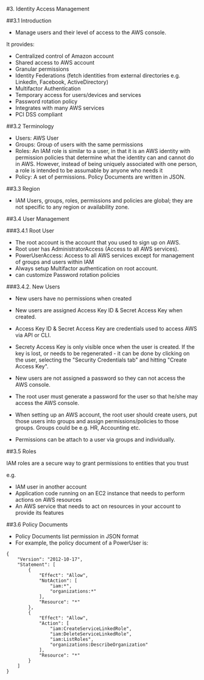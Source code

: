 #3. Identity Access Management

##3.1 Introduction

- Manage users and their level of access to the AWS console.

It provides: 
 
- Centralized control of Amazon account
- Shared access to AWS account
- Granular permissions
- Identity Federations (fetch identities from external directories e.g. LinkedIn, Facebook, ActiveDirectory)
- Multifactor Authentication
- Temporary access for users/devices and services
- Password rotation policy
- Integrates with many AWS services
- PCI DSS compliant

##3.2 Terminology

- Users: AWS User
- Groups: Group of users with the same permissions
- Roles: An IAM role is similar to a user, in that it is an AWS identity with permission policies that determine what the identity can and cannot do in AWS. However, instead of being uniquely associated with one person, a role is intended to be assumable by anyone who needs it
- Policy: A set of permissions. Policy Documents are written in JSON. 

##3.3 Region

- IAM Users, groups, roles, permissions and policies are global; they are not specific to any region or availability zone.

##3.4 User Management

###3.4.1 Root User

- The root account is the account that you used to sign up on AWS.
- Root user has AdministratorAccess (Access to all AWS services).
- PowerUserAccess: Access to all AWS services except for management of groups and users within IAM 
- Always setup Multifactor authentication on root account.
- can customize Password rotation policies

###3.4.2. New Users

- New users have no permissions when created

- New users are assigned Access Key ID & Secret Access Key when created.
- Access Key ID & Secret Access Key are credentials used to access AWS via API or CLI.
- Secrety Access Key is only visible once when the user is created. If the key is lost, or needs to be regenerated - it can be done by clicking on the user, selecting the "Security Credentials tab" and hitting "Create Access Key".

- New users are not assigned a password so they can not access the AWS console.
- The root user must generate a password for the user so that he/she may access the AWS console.

- When setting up an AWS account, the root user should create users, put those users into groups and assign permissions/policies to those groups. Groups could be e.g. HR, Accounting etc.

- Permissions can be attach to a user via groups and individually.

##3.5 Roles

IAM roles are a secure way to grant permissions to entities that you trust

e.g.

- IAM user in another account
- Application code running on an EC2 instance that needs to perform actions on AWS resources
- An AWS service that needs to act on resources in your account to provide its features


##3.6 Policy Documents

- Policy Documents list permission in JSON format
- For example, the policy document of a PowerUser is:

```
{
    "Version": "2012-10-17",
    "Statement": [
        {
            "Effect": "Allow",
            "NotAction": [
                "iam:*",
                "organizations:*"
            ],
            "Resource": "*"
        },
        {
            "Effect": "Allow",
            "Action": [
                "iam:CreateServiceLinkedRole",
                "iam:DeleteServiceLinkedRole",
                "iam:ListRoles",
                "organizations:DescribeOrganization"
            ],
            "Resource": "*"
        }
    ]
}
```